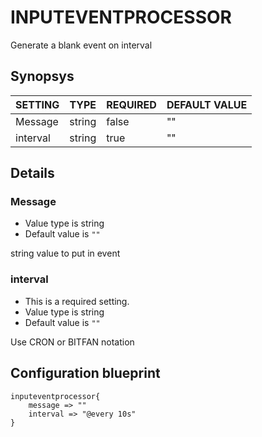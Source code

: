 # INPUTEVENTPROCESSOR
Generate a blank event on interval

## Synopsys


| SETTING  |  TYPE  | REQUIRED | DEFAULT VALUE |
|----------|--------|----------|---------------|
| Message  | string | false    | ""            |
| interval | string | true     | ""            |


## Details

### Message
* Value type is string
* Default value is `""`

string value to put in event

### interval
* This is a required setting.
* Value type is string
* Default value is `""`

Use CRON or BITFAN notation



## Configuration blueprint

```
inputeventprocessor{
	message => ""
	interval => "@every 10s"
}
```
